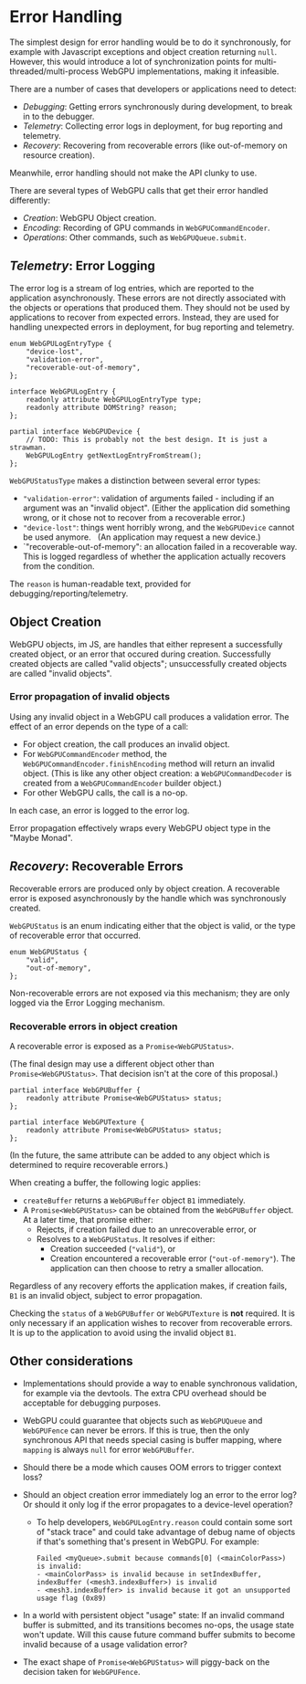 # Error Handling

The simplest design for error handling would be to do it synchronously, for example with Javascript exceptions and object creation returning `null`.
However, this would introduce a lot of synchronization points for multi-threaded/multi-process WebGPU implementations, making it infeasible.

There are a number of cases that developers or applications need to detect:

 - *Debugging*: Getting errors synchronously during development, to break in to the debugger.
 - *Telemetry*: Collecting error logs in deployment, for bug reporting and telemetry.
 - *Recovery*: Recovering from recoverable errors (like out-of-memory on resource creation).

Meanwhile, error handling should not make the API clunky to use.

There are several types of WebGPU calls that get their error handled differently:

 - *Creation*: WebGPU Object creation.
 - *Encoding*: Recording of GPU commands in `WebGPUCommandEncoder`.
 - *Operations*: Other commands, such as `WebGPUQueue.submit`.

## *Telemetry*: Error Logging

The error log is a stream of log entries, which are reported to the application asynchronously.
These errors are not directly associated with the objects or operations that produced them.
They should not be used by applications to recover from expected errors.
Instead, they are used for handling unexpected errors in deployment, for bug reporting and telemetry.

```
enum WebGPULogEntryType {
    "device-lost",
    "validation-error",
    "recoverable-out-of-memory",
};

interface WebGPULogEntry {
    readonly attribute WebGPULogEntryType type;
    readonly attribute DOMString? reason;
};

partial interface WebGPUDevice {
    // TODO: This is probably not the best design. It is just a strawman.
    WebGPULogEntry getNextLogEntryFromStream();
};
```

`WebGPUStatusType` makes a distinction between several error types:

 - `"validation-error"`: validation of arguments failed - including if an argument was an "invalid object".
   (Either the application did something wrong, or it chose not to recover from a recoverable error.)
 - `"device-lost"`: things went horribly wrong, and the `WebGPUDevice` cannot be used anymore.
   (An application may request a new device.)
 - `"recoverable-out-of-memory": an allocation failed in a recoverable way. This is logged regardless of whether the application actually recovers from the condition.

The `reason` is human-readable text, provided for debugging/reporting/telemetry.

## Object Creation

WebGPU objects, im JS, are handles that either represent a successfully created object, or an error that occured during creation.
Successfully created objects are called "valid objects"; unsuccessfully created objects are called "invalid objects".

### Error propagation of invalid objects

Using any invalid object in a WebGPU call produces a validation error.
The effect of an error depends on the type of a call:

 - For object creation, the call produces an invalid object.
 - For `WebGPUCommandEncoder` method, the `WebGPUCommandEncoder.finishEncoding` method will return an invalid object.
   (This is like any other object creation: a `WebGPUCommandDecoder` is created from a `WebGPUCommandEncoder` builder object.)
 - For other WebGPU calls, the call is a no-op.

In each case, an error is logged to the error log.

Error propagation effectively wraps every WebGPU object type in the "Maybe Monad".

## *Recovery*: Recoverable Errors

Recoverable errors are produced only by object creation.
A recoverable error is exposed asynchronously by the handle which was synchronously created.

`WebGPUStatus` is an enum indicating either that the object is valid, or the type of recoverable error that occurred.

```
enum WebGPUStatus {
    "valid",
    "out-of-memory",
};
```

Non-recoverable errors are not exposed via this mechanism; they are only logged via the Error Logging mechanism.

### Recoverable errors in object creation

A recoverable error is exposed as a `Promise<WebGPUStatus>`.

(The final design may use a different object other than `Promise<WebGPUStatus>`.
That decision isn't at the core of this proposal.)

```
partial interface WebGPUBuffer {
    readonly attribute Promise<WebGPUStatus> status;
};

partial interface WebGPUTexture {
    readonly attribute Promise<WebGPUStatus> status;
};
```

(In the future, the same attribute can be added to any object which is determined to require recoverable errors.)

When creating a buffer, the following logic applies:

 - `createBuffer` returns a `WebGPUBuffer` object `B1` immediately.
 - A `Promise<WebGPUStatus>` can be obtained from the `WebGPUBuffer` object.
   At a later time, that promise either:
    - Rejects, if creation failed due to an unrecoverable error, or
    - Resolves to a `WebGPUStatus`. It resolves if either:
       - Creation succeeded (`"valid"`), or
       - Creation encountered a recoverable error (`"out-of-memory"`).
         The application can then choose to retry a smaller allocation.

Regardless of any recovery efforts the application makes, if creation fails,
`B1` is an invalid object, subject to error propagation.

Checking the `status` of a `WebGPUBuffer` or `WebGPUTexture` is **not** required.
It is only necessary if an application wishes to recover from recoverable errors.
It is up to the application to avoid using the invalid object `B1`.

## Other considerations

 - Implementations should provide a way to enable synchronous validation, for example via the devtools.
   The extra CPU overhead should be acceptable for debugging purposes.

 - WebGPU could guarantee that objects such as `WebGPUQueue` and `WebGPUFence` can never be errors.
   If this is true, then the only synchronous API that needs special casing is buffer mapping, where `mapping` is always `null` for error `WebGPUBuffer`.
   
 - Should there be a mode which causes OOM errors to trigger context loss?

 - Should an object creation error immediately log an error to the error log?
   Or should it only log if the error propagates to a device-level operation?

    - To help developers, `WebGPULogEntry.reason` could contain some sort of "stack trace" and could take advantage of debug name of objects if that's something that's present in WebGPU.
      For example:

      ```
      Failed <myQueue>.submit because commands[0] (<mainColorPass>) is invalid:
      - <mainColorPass> is invalid because in setIndexBuffer, indexBuffer (<mesh3.indexBuffer>) is invalid
      - <mesh3.indexBuffer> is invalid because it got an unsupported usage flag (0x89)
      ```

 - In a world with persistent object "usage" state:
   If an invalid command buffer is submitted, and its transitions becomes no-ops, the usage state won't update.
   Will this cause future command buffer submits to become invalid because of a usage validation error?

 - The exact shape of `Promise<WebGPUStatus>` will piggy-back on the decision taken for `WebGPUFence`.
